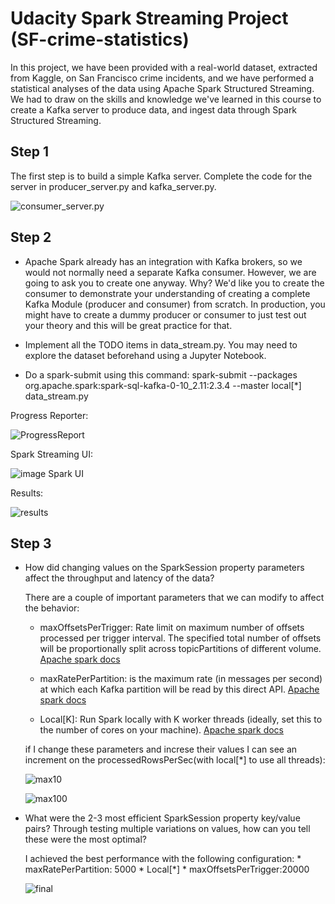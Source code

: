 # Udacity Spark Streaming Project (SF-crime-statistics)

In this project, we have been provided  with a real-world dataset, extracted from Kaggle, on San Francisco crime incidents, and we have performed  a statistical analyses of the data using Apache Spark Structured Streaming. We had to  draw on the skills and knowledge we've learned in this course to create a Kafka server to produce data, and ingest data through Spark Structured Streaming.

## Step 1
The first step is to build a simple Kafka server. Complete the code for the server in producer_server.py and kafka_server.py.

![consumer_server.py](images/consumer_server.JPG)

## Step 2
* Apache Spark already has an integration with Kafka brokers, so we would not normally need a separate Kafka consumer. However, we are going to ask you to create one anyway. Why? We'd like you to create the consumer to demonstrate your understanding of creating a complete Kafka Module (producer and consumer) from scratch. In production, you might have to create a dummy producer or consumer to just test out your theory and this will be great practice for that.

* Implement all the TODO items in data_stream.py. You may need to explore the dataset beforehand using a Jupyter Notebook.

* Do a spark-submit using this command: spark-submit --packages org.apache.spark:spark-sql-kafka-0-10_2.11:2.3.4 --master local[*] data_stream.py

Progress Reporter:

![ProgressReport](images/QueryStreamingProgress.JPG)

Spark Streaming UI:

![ image Spark UI](images/SparkUI.JPG)

Results:

![results](images/crime_Count.JPG)


## Step 3

* How did changing values on the SparkSession property parameters affect the throughput and latency of the data?

    There are a couple of important parameters that we can modify to affect the behavior:
    * maxOffsetsPerTrigger: Rate limit on maximum number of offsets processed per trigger interval. The specified total number of offsets will be proportionally split across topicPartitions of different volume. [Apache spark docs](https://spark.apache.org/docs/2.1.0/structured-streaming-kafka-integration.html)


     * maxRatePerPartition: is the maximum rate (in messages per second) at which each Kafka partition will be read by this direct API. [Apache spark docs](https://spark.apache.org/docs/2.1.0/structured-streaming-kafka-integration.html)
 
     * Local[K]: Run Spark locally with K worker threads (ideally, set this to the number of cores on your machine). [Apache spark docs](https://spark.apache.org/docs/2.1.0/structured-streaming-kafka-integration.html)
     
    if I change these parameters and increse their values I can see an increment on the processedRowsPerSec(with local[*] to use all threads): 
    
    ![max10](images/MaxRate_10.jpg)
    
    
    
    ![max100](images/maxRate_100_MaxOffsets_500.JPG)
    

* What were the 2-3 most efficient SparkSession property key/value pairs? Through testing multiple variations on values, how can you tell these were the most optimal?

    I achieved the best performance with the following configuration: 
       * maxRatePerPartition: 5000
       * Local[*] 
       * maxOffsetsPerTrigger:20000

     ![final](images/Max_Rate_50000.JPG)
